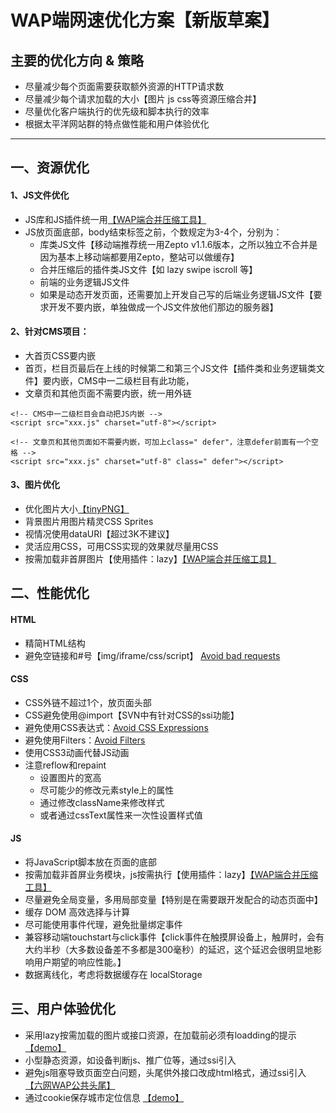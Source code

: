 # WAP端网速优化方案【新版草案】 #
## 主要的优化方向 & 策略 ##

+ 尽量减少每个页面需要获取额外资源的HTTP请求数
+ 尽量减少每个请求加载的大小【图片 js css等资源压缩合并】
+ 尽量优化客户端执行的优先级和脚本执行的效率
+ 根据太平洋网站群的特点做性能和用户体验优化

---------------------------



## 一、资源优化 ##

#### 1、JS文件优化 ####
+ JS库和JS插件统一用[【WAP端合并压缩工具】](http://zzsvn.pcauto.com.cn/svn/data/min2/builder_v2/pcMinConfig.html)
+ JS放页面底部，body结束标签之前，个数规定为3-4个，分别为：
	+ 库类JS文件【移动端推荐统一用Zepto v1.1.6版本，之所以独立不合并是因为基本上移动端都要用Zepto，整站可以做缓存】
	+ 合并压缩后的插件类JS文件【如 lazy swipe iscroll 等】
	+ 前端的业务逻辑JS文件
	+ 如果是动态开发页面，还需要加上开发自己写的后端业务逻辑JS文件【要求开发不要内嵌，单独做成一个JS文件放他们那边的服务器】


#### 2、针对CMS项目： ####
+ 大首页CSS要内嵌
+ 首页，栏目页最后在上线的时候第二和第三个JS文件【插件类和业务逻辑类文件】要内嵌，CMS中一二级栏目有此功能，
+ 文章页和其他页面不需要内嵌，统一用外链

```
<!-- CMS中一二级栏目会自动把JS内嵌 -->
<script src="xxx.js" charset="utf-8"></script>

<!-- 文章页和其他页面如不需要内嵌，可加上class=" defer"，注意defer前面有一个空格 -->
<script src="xxx.js" charset="utf-8" class=" defer"></script>
```
#### 3、图片优化 ####
+ 优化图片大小[【tinyPNG】](https://tinyjpg.com/)
+ 背景图片用图片精灵CSS Sprites
+ 视情况使用dataURI【超过3K不建议】
+ 灵活应用CSS，可用CSS实现的效果就尽量用CSS
+ 按需加载非首屏图片【使用插件：lazy】[【WAP端合并压缩工具】](http://zzsvn.pcauto.com.cn/svn/data/min2/builder_v2/pcMinConfig.html)

## 二、性能优化 ##

#### HTML ####
+ 精简HTML结构
+ 避免空链接和#号【img/iframe/css/script】 [Avoid bad requests](https://varvy.com/pagespeed/avoid-bad-requests.html)

#### CSS ####
+ CSS外链不超过1个，放页面头部
+ CSS避免使用@import【SVN中有针对CSS的ssi功能】
+ 避免使用CSS表达式：[Avoid CSS Expressions](https://developer.yahoo.com/performance/rules.html#css_expressions)
+ 避免使用Filters：[Avoid Filters](https://developer.yahoo.com/performance/rules.html#no_filters=)
+ 使用CSS3动画代替JS动画
+ 注意reflow和repaint
	+ 设置图片的宽高
	+ 尽可能少的修改元素style上的属性
	+ 通过修改className来修改样式
	+ 或者通过cssText属性来一次性设置样式值

#### JS ####
+ 将JavaScript脚本放在页面的底部
+ 按需加载非首屏业务模块，js按需执行【使用插件：lazy】[【WAP端合并压缩工具】](http://zzsvn.pcauto.com.cn/svn/data/min2/builder_v2/pcMinConfig.html)
+ 尽量避免全局变量，多用局部变量【特别是在需要跟开发配合的动态页面中】
+ 缓存 DOM 高效选择与计算
+ 尽可能使用事件代理，避免批量绑定事件
+ 兼容移动端touchstart与click事件【click事件在触摸屏设备上，触屏时，会有大约半秒（大多数设备差不多都是300毫秒）的延迟，这个延迟会很明显地影响用户期望的响应性能。】
+ 数据离线化，考虑将数据缓存在 localStorage


## 三、用户体验优化 ##
+ 采用lazy按需加载的图片或接口资源，在加载前必须有loadding的提示[【demo】](loadding.html)
+ 小型静态资源，如设备判断js、推广位等，通过ssi引入
+ 避免js阻塞导致页面空白问题，头尾供外接口改成html格式，通过ssi引入 [【六网WAP公共头尾】](http://zzsvn.pcauto.com.cn/svn/other/wap/doc/%d2%c6%b6%af%b9%e6%b7%b6/head-foot.html)
+ 通过cookie保存城市定位信息 [【demo】](http://zzsvn.pconline.com.cn/svn/other/doc/common/location/ip.html)







